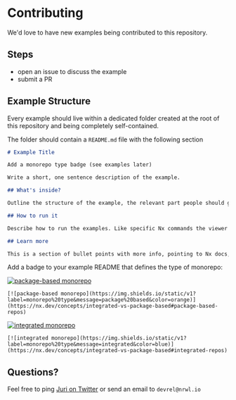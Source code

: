 # Contributing

We'd love to have new examples being contributed to this repository.

## Steps

- open an issue to discuss the example
- submit a PR

## Example Structure

Every example should live within a dedicated folder created at the root of this repository and being completely self-contained.

The folder should contain a `README.md` file with the following section

```markdown
# Example Title

Add a monorepo type badge (see examples later)

Write a short, one sentence description of the example.

## What's inside?

Outline the structure of the example, the relevant part people should go and look at etc.

## How to run it

Describe how to run the examples. Like specific Nx commands the viewer might want to run/try.

## Learn more

This is a section of bullet points with more info, pointing to Nx docs, blog posts, videos etc.
```

Add a badge to your example README that defines the type of monorepo:

[![package-based monorepo](https://img.shields.io/static/v1?label=monorepo%20type&message=package%20based&color=orange)](https://nx.dev/concepts/integrated-vs-package-based#package-based-repos)

```
[![package-based monorepo](https://img.shields.io/static/v1?label=monorepo%20type&message=package%20based&color=orange)](https://nx.dev/concepts/integrated-vs-package-based#package-based-repos)
```

[![integrated monorepo](https://img.shields.io/static/v1?label=monorepo%20type&message=integrated&color=blue)](https://nx.dev/concepts/integrated-vs-package-based#integrated-repos)

```
[![integrated monorepo](https://img.shields.io/static/v1?label=monorepo%20type&message=integrated&color=blue)](https://nx.dev/concepts/integrated-vs-package-based#integrated-repos)
```

## Questions?

Feel free to ping [Juri on Twitter](https://twitter.com/juristr) or send an email to `devrel@nrwl.io`
